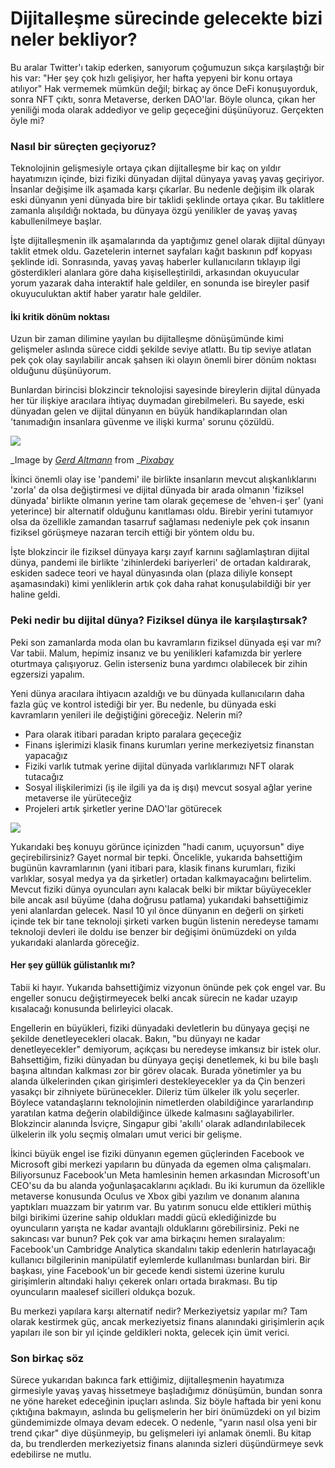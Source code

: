 # Dijitalleşme sürecinde gelecekte bizi neler bekliyor?

Bu aralar Twitter'ı takip ederken, sanıyorum çoğumuzun sıkça karşılaştığı bir his var: "Her şey çok hızlı gelişiyor, her hafta yepyeni bir konu ortaya atılıyor" Hak vermemek mümkün değil; birkaç ay önce DeFi konuşuyorduk, sonra NFT çıktı, sonra Metaverse, derken DAO'lar. Böyle olunca, çıkan her yeniliği moda olarak addediyor ve gelip geçeceğini düşünüyoruz. Gerçekten öyle mi?

### Nasıl bir süreçten geçiyoruz?

Teknolojinin gelişmesiyle ortaya çıkan dijitalleşme bir kaç on yıldır hayatımızın içinde, bizi fiziki dünyadan dijital dünyaya yavaş yavaş geçiriyor. İnsanlar değişime ilk aşamada karşı çıkarlar. Bu nedenle değişim ilk olarak eski dünyanın yeni dünyada bire bir taklidi şeklinde ortaya çıkar. Bu taklitlere zamanla alışıldığı noktada, bu dünyaya özgü yenilikler de yavaş yavaş kabullenilmeye başlar.

İşte dijitalleşmenin ilk aşamalarında da yaptığımız genel olarak dijital dünyayı taklit etmek oldu. Gazetelerin internet sayfaları kağıt baskının pdf kopyası şeklinde idi. Sonrasında, yavaş yavaş haberler kullanıcıların tıklayıp ilgi gösterdikleri alanlara göre daha kişiselleştirildi, arkasından okuyucular yorum yazarak daha interaktif hale geldiler, en sonunda ise bireyler pasif okuyuculuktan aktif haber yaratır hale geldiler.

#### İki kritik dönüm noktası

Uzun bir zaman dilimine yayılan bu dijitalleşme dönüşümünde kimi gelişmeler aslında sürece ciddi şekilde seviye atlattı. Bu tip seviye atlatan pek çok olay sayılabilir ancak şahsen iki olayın önemli birer dönüm noktası olduğunu düşünüyorum.

Bunlardan birincisi blokzincir teknolojisi sayesinde bireylerin dijital dünyada her tür ilişkiye aracılara ihtiyaç duymadan girebilmeleri. Bu sayede, eski dünyadan gelen ve dijital dünyanın en büyük handikaplarından olan 'tanımadığın insanlara güvenme ve ilişki kurma' sorunu çözüldü.

![](../.gitbook/assets/010905-Dijitallesme-surecinde-digilifebuoy-g071a9ee62\_1920.jpg)

_Image by _[_Gerd Altmann_](https://pixabay.com/users/geralt-9301/)_ from _[_Pixabay_](https://pixabay.com)

İkinci önemli olay ise 'pandemi' ile birlikte insanların mevcut alışkanlıklarını 'zorla' da olsa değiştirmesi ve dijital dünyada bir arada olmanın 'fiziksel dünyada' birlikte olmanın yerine tam olarak geçemese de 'ehven-i şer' (yani yeterince) bir alternatif olduğunu kanıtlaması oldu. Birebir yerini tutamıyor olsa da özellikle zamandan tasarruf sağlaması nedeniyle pek çok insanın fiziksel görüşmeye nazaran tercih ettiği bir yöntem oldu bu.

İşte blokzincir ile fiziksel dünyaya karşı zayıf karnını sağlamlaştıran dijital dünya, pandemi ile birlikte 'zihinlerdeki bariyerleri' de ortadan kaldırarak, eskiden sadece teori ve hayal dünyasında olan (plaza diliyle konsept aşamasındaki) kimi yenliklerin artık çok daha rahat konuşulabildiği bir yer haline geldi.

### Peki nedir bu dijital dünya? Fiziksel dünya ile karşılaştırsak?

Peki son zamanlarda moda olan bu kavramların fiziksel dünyada eşi var mı? Var tabii. Malum, hepimiz insanız ve bu yenilikleri kafamızda bir yerlere oturtmaya çalışıyoruz. Gelin isterseniz buna yardımcı olabilecek bir zihin egzersizi yapalım.

Yeni dünya aracılara ihtiyacın azaldığı ve bu dünyada kullanıcıların daha fazla güç ve kontrol istediği bir yer. Bu nedenle, bu dünyada eski kavramların yenileri ile değiştiğini göreceğiz. Nelerin mi?

* &#x20;Para olarak itibari paradan kripto paralara geçeceğiz
* &#x20;Finans işlerimizi klasik finans kurumları yerine merkeziyetsiz finanstan yapacağız
* &#x20;Fiziki varlık tutmak yerine dijital dünyada varlıklarımızı NFT olarak tutacağız
* &#x20;Sosyal ilişkilerimizi (iş ile ilgili ya da iş dışı) mevcut sosyal ağlar yerine metaverse ile yürüteceğiz
* &#x20;Projeleri artık şirketler yerine DAO'lar götürecek

![](../.gitbook/assets/100907-Dijitallesen-dunya-web2den\_web3e.png)

Yukarıdaki beş konuyu görünce içinizden "hadi canım, uçuyorsun" diye geçirebilirsiniz? Gayet normal bir tepki. Öncelikle, yukarıda bahsettiğim bugünün kavramlarının (yani itibari para, klasik finans kurumları, fiziki varlıklar, sosyal medya ya da şirketler) ortadan kalkmayacağını belirtelim. Mevcut fiziki dünya oyuncuları aynı kalacak belki bir miktar büyüyecekler bile ancak asıl büyüme (daha doğrusu patlama) yukarıdaki bahsettiğimiz yeni alanlardan gelecek. Nasıl 10 yıl önce dünyanın en değerli on şirketi içinde tek bir tane teknoloji şirketi varken bugün listenin neredeyse tamamı teknoloji devleri ile doldu ise benzer bir değişimi önümüzdeki on yılda yukarıdaki alanlarda göreceğiz.

#### Her şey güllük gülistanlık mı?

Tabii ki hayır. Yukarıda bahsettiğimiz vizyonun önünde pek çok engel var. Bu engeller sonucu değiştirmeyecek belki ancak sürecin ne kadar uzayıp kısalacağı konusunda belirleyici olacak.

Engellerin en büyükleri, fiziki dünyadaki devletlerin bu dünyaya geçişi ne şekilde denetleyecekleri olacak. Bakın, "bu dünyayı ne kadar denetleyecekler" demiyorum, açıkçası bu neredeyse imkansız bir istek olur. Bahsettiğim, fiziki dünyadan bu dünyaya geçişi denetlemek, ki bu bile başlı başına altından kalkması zor bir görev olacak. Burada yönetimler ya bu alanda ülkelerinden çıkan girişimleri destekleyecekler ya da Çin benzeri yasakçı bir zihniyete bürünecekler. Dileriz tüm ülkeler ilk yolu seçerler. Böylece vatandaşlarını teknolojinin nimetlerden olabildiğince yararlandırıp yaratılan katma değerin olabildiğince ülkede kalmasını sağlayabilirler. Blokzincir alanında İsviçre, Singapur gibi 'akıllı' olarak adlandırılabilecek ülkelerin ilk yolu seçmiş olmaları umut verici bir gelişme.

İkinci büyük engel ise fiziki dünyanın egemen güçlerinden Facebook ve Microsoft gibi merkezi yapıların bu dünyada da egemen olma çalışmaları. Biliyorsunuz Facebook'un Meta hamlesinin hemen arkasından Microsoft'un CEO'su da bu alanda yoğunlaşacaklarını açıkladı. Bu iki kurumun da özellikle metaverse konusunda Oculus ve Xbox gibi yazılım ve donanım alanına yaptıkları muazzam bir yatırım var. Bu yatırım sonucu elde ettikleri müthiş bilgi birikimi üzerine sahip oldukları maddi gücü eklediğinizde bu oyuncuların yarışta ne kadar avantajlı olduklarını görebilirsiniz. Peki ne sakıncası var bunun? Pek çok var ama birkaçını hemen sıralayalım: Facebook'un Cambridge Analytica skandalını takip edenlerin hatırlayacağı kullanıcı bilgilerinin manipülatif eylemlerde kullanılması bunlardan biri. Bir başkası, yine Facebook'un bir gecede kendi sistemi üzerine kurulu girişimlerin altındaki halıyı çekerek onları ortada bırakması. Bu tip oyuncuların maalesef sicilleri oldukça bozuk.

Bu merkezi yapılara karşı alternatif nedir? Merkeziyetsiz yapılar mı? Tam olarak kestirmek güç, ancak merkeziyetsiz finans alanındaki girişimlerin açık yapıları ile son bir yıl içinde geldikleri nokta, gelecek için ümit verici.

### Son birkaç söz

Sürece yukarıdan bakınca fark ettiğimiz, dijitalleşmenin hayatımıza girmesiyle yavaş yavaş hissetmeye başladığımız dönüşümün, bundan sonra ne yöne hareket edeceğinin ipuçları aslında. Siz böyle haftada bir yeni konu çıktığına bakmayın, aslında bu gelişmelerin her biri önümüzdeki on yıl bizim gündemimizde olmaya devam edecek. O nedenle, "yarın nasıl olsa yeni bir trend çıkar" diye düşünmeyip, bu gelişmeleri iyi anlamak önemli. Bu kitap da, bu trendlerden merkeziyetsiz finans alanında sizleri düşündürmeye sevk edebilirse ne mutlu.&#x20;
